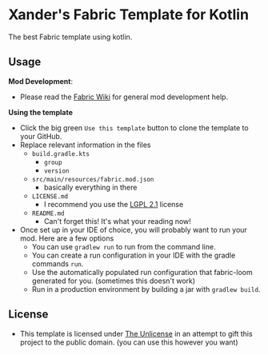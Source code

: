 # Xander's Fabric Template for Kotlin
The best Fabric template using kotlin.

## Usage
**Mod Development**:
* Please read the [Fabric Wiki](https://fabricmc.net/wiki) for general mod development help.

**Using the template**
* Click the big green `Use this template` button to clone the template to your GitHub.
* Replace relevant information in the files
    * `build.gradle.kts`
        * `group`
        * `version`
    * `src/main/resources/fabric.mod.json`
        * basically everything in there
    * `LICENSE.md`
        * I recommend you use the [LGPL 2.1](https://www.gnu.org/licenses/lgpl-2.1.html) license
    * `README.md`
        * Can't forget this! It's what your reading now!
* Once set up in your IDE of choice, you will probably want to run your mod. Here are a few options
    * You can use `gradlew run` to run from the command line.
    * You can create a run configuration in your IDE with the gradle commands `run`.
    * Use the automatically populated run configuration that fabric-loom generated for you. (sometimes this doesn't work)
    * Run in a production environment by building a jar with `gradlew build`.

## License
* This template is licensed under [The Unlicense](https://unlicense.org/) in an attempt to gift this project to the public domain.
  (you can use this however you want)
